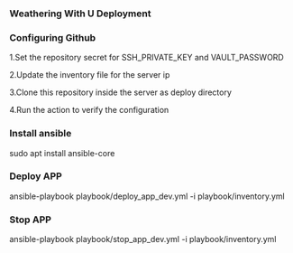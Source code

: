 ### Weathering With U Deployment

### Configuring Github
1.Set the repository secret for SSH_PRIVATE_KEY and VAULT_PASSWORD

2.Update the inventory file for the server ip

3.Clone this repository inside the server as deploy directory

4.Run the action to verify the configuration

### Install ansible
sudo apt install ansible-core

### Deploy APP
ansible-playbook playbook/deploy_app_dev.yml -i playbook/inventory.yml

### Stop APP
ansible-playbook playbook/stop_app_dev.yml -i playbook/inventory.yml
